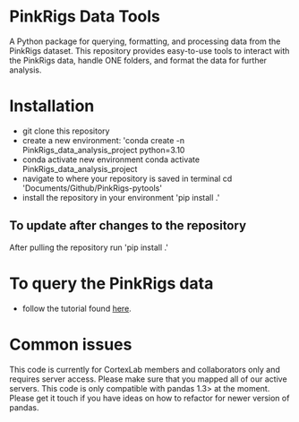 # PinkRigs Data Tools

A Python package for querying, formatting, and processing data from the PinkRigs dataset. This repository provides easy-to-use tools to interact with the PinkRigs data, handle ONE folders, and format the data for further analysis.

# Installation 

- git clone this repository 
- create a new environment: 'conda create -n PinkRigs_data_analysis_project python=3.10
- conda activate new environment conda activate PinkRigs_data_analysis_project
- navigate to where your repository is saved in terminal cd 'Documents/Github/PinkRigs-pytools'
- install the repository in your environment 'pip install .'

## To update after changes to the repository
After pulling the repository run 'pip install .'

# To query the PinkRigs data
- follow the tutorial found [here](https://github.com/cortex-lab/PinkRigs/blob/main/Analysis/data_loading_examples.ipynb). 

# Common issues
This code is currently for CortexLab members and collaborators only and requires server access. Please make sure that you mapped all of our active servers. This code is only compatible with pandas 1.3> at the moment. Please get it touch if you have ideas on how to refactor for newer version of pandas.

